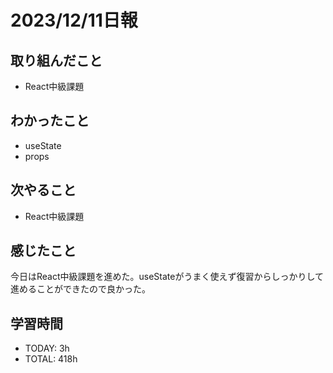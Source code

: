 # 2023/12/11日報
## 取り組んだこと
- React中級課題

## わかったこと
- useState
- props

## 次やること
- React中級課題

## 感じたこと
今日はReact中級課題を進めた。useStateがうまく使えず復習からしっかりして進めることができたので良かった。

## 学習時間
- TODAY: 3h
- TOTAL: 418h
